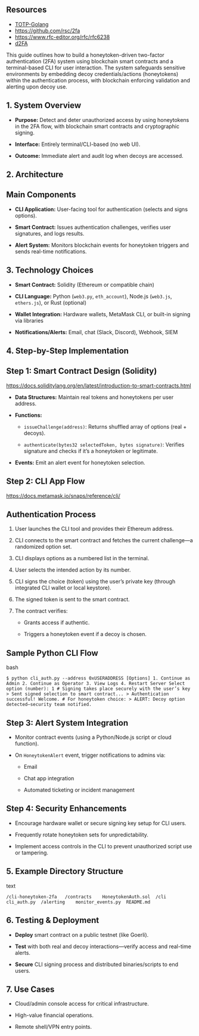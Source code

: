 ## Resources
- [TOTP-Golang](https://medium.com/permify-tech-blog/how-to-implement-two-factor-authentication-2fa-with-totp-in-golang-e08d0000766a)
- https://github.com/rsc/2fa
- https://www.rfc-editor.org/rfc/rfc6238
- [d2FA](https://www.researchgate.net/publication/380187535_Two_Factor_Authentication_by_Using_Decentralized_File_Storage_System/fulltext/6630dfd808aa54017acd60b3/Two-Factor-Authentication-by-Using-Decentralized-File-Storage-System.pdf?origin=publication_detail&_tp=eyJjb250ZXh0Ijp7ImZpcnN0UGFnZSI6InB1YmxpY2F0aW9uIiwicGFnZSI6InB1YmxpY2F0aW9uRG93bmxvYWQiLCJwcmV2aW91c1BhZ2UiOiJwdWJsaWNhdGlvbiJ9fQ)

This guide outlines how to build a honeytoken-driven two-factor authentication (2FA) system using blockchain smart contracts and a terminal-based CLI for user interaction. The system safeguards sensitive environments by embedding decoy credentials/actions (honeytokens) within the authentication process, with blockchain enforcing validation and alerting upon decoy use.

## 1. **System Overview**

- **Purpose:** Detect and deter unauthorized access by using honeytokens in the 2FA flow, with blockchain smart contracts and cryptographic signing.
    
- **Interface:** Entirely terminal/CLI-based (no web UI).
    
- **Outcome:** Immediate alert and audit log when decoys are accessed.
    
 
## 2. **Architecture**

## Main Components

- **CLI Application:** User-facing tool for authentication (selects and signs options).
    
- **Smart Contract:** Issues authentication challenges, verifies user signatures, and logs results.
    
- **Alert System:** Monitors blockchain events for honeytoken triggers and sends real-time notifications.
    

## 3. **Technology Choices**

- **Smart Contract:** Solidity (Ethereum or compatible chain)
    
- **CLI Language:** Python (`web3.py`, `eth_account`), Node.js (`web3.js`, `ethers.js`), or Rust (optional)
    
- **Wallet Integration:** Hardware wallets, MetaMask CLI, or built-in signing via libraries
    
- **Notifications/Alerts:** Email, chat (Slack, Discord), Webhook, SIEM
    

## 4. **Step-by-Step Implementation**

## Step 1: Smart Contract Design (Solidity)
https://docs.soliditylang.org/en/latest/introduction-to-smart-contracts.html

- **Data Structures:** Maintain real tokens and honeytokens per user address.
    
- **Functions:**
    
    - `issueChallenge(address)`: Returns shuffled array of options (real + decoys).
        
    - `authenticate(bytes32 selectedToken, bytes signature)`: Verifies signature and checks if it’s a honeytoken or legitimate.
        
- **Events:** Emit an alert event for honeytoken selection.
    

## Step 2: CLI App Flow
https://docs.metamask.io/snaps/reference/cli/
## Authentication Process

1. User launches the CLI tool and provides their Ethereum address.
    
2. CLI connects to the smart contract and fetches the current challenge—a randomized option set.
    
3. CLI displays options as a numbered list in the terminal.
    
4. User selects the intended action by its number.
    
5. CLI signs the choice (token) using the user’s private key (through integrated CLI wallet or local keystore).
    
6. The signed token is sent to the smart contract.
    
7. The contract verifies:
    
    - Grants access if authentic.
        
    - Triggers a honeytoken event if a decoy is chosen.
        

## Sample Python CLI Flow

bash

`$ python cli_auth.py --address 0xUSERADDRESS [Options] 1. Continue as Admin 2. Continue as Operator 3. View Logs 4. Restart Server Select option (number): 1 # Signing takes place securely with the user’s key > Sent signed selection to smart contract... > Authentication successful! Welcome. # For honeytoken choice: > ALERT: Decoy option detected—security team notified.`

## Step 3: Alert System Integration

- Monitor contract events (using a Python/Node.js script or cloud function).
    
- On `HoneytokenAlert` event, trigger notifications to admins via:
    
    - Email
        
    - Chat app integration
        
    - Automated ticketing or incident management
        

## Step 4: Security Enhancements

- Encourage hardware wallet or secure signing key setup for CLI users.
    
- Frequently rotate honeytoken sets for unpredictability.
    
- Implement access controls in the CLI to prevent unauthorized script use or tampering.
    

## 5. **Example Directory Structure**

text

`/cli-honeytoken-2fa   /contracts    HoneytokenAuth.sol  /cli    cli_auth.py  /alerting    monitor_events.py  README.md`

## 6. **Testing & Deployment**

- **Deploy** smart contract on a public testnet (like Goerli).
    
- **Test** with both real and decoy interactions—verify access and real-time alerts.
    
- **Secure** CLI signing process and distributed binaries/scripts to end users.
    

## 7. **Use Cases**

- Cloud/admin console access for critical infrastructure.
    
- High-value financial operations.
    
- Remote shell/VPN entry points.
    